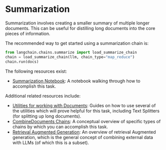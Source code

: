 # Summarization

Summarization involves creating a smaller summary of multiple longer documents.
This can be useful for distilling long documents into the core pieces of information.

The recommended way to get started using a summarization chain is:

```python
from langchain.chains.summarize import load_summarize_chain
chain = load_summarize_chain(llm, chain_type="map_reduce")
chain.run(docs)
```

The following resources exist:
- [Summarization Notebook](../modules/indexes/chain_examples/summarize.ipynb): A notebook walking through how to accomplish this task.

Additional related resources include:
- [Utilities for working with Documents](../reference/utils.rst): Guides on how to use several of the utilities which will prove helpful for this task, including Text Splitters (for splitting up long documents).
- [CombineDocuments Chains](../modules/indexes/combine_docs.md): A conceptual overview of specific types of chains by which you can accomplish this task.
- [Retrieval Augmented Generation](./combine_docs.md): An overview of retrieval Augmented generation, which is the general concept of combining external data with LLMs (of which this is a subset).
